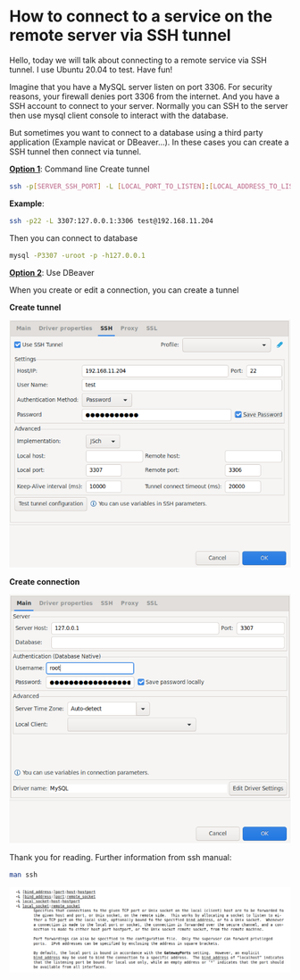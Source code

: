 # How to connect to a service on the remote server via SSH tunnel


<!--more-->
Hello, today we will talk about connecting to a remote service via SSH tunnel. I use Ubuntu 20.04 to test. Have fun!

Imagine that you have a MySQL server listen on port 3306. For security reasons, your firewall denies port 3306 from the internet. And you have a SSH account to connect to your server. Normally you can SSH to the server then use mysql client console to interact with the database.

But sometimes you want to connect to a database using a third party application (Example navicat or DBeaver...). In these cases you can create a SSH tunnel then connect via tunnel.


**<u>Option 1</u>**: Command line
Create tunnel
```bash
ssh -p[SERVER_SSH_PORT] -L [LOCAL_PORT_TO_LISTEN]:[LOCAL_ADDRESS_TO_LISTEN]:[SERVER_PORT_TO_FORWARD] [SERVER_USER_NAME]@[SERVER_IP]
```
**Example**:
```bash
ssh -p22 -L 3307:127.0.0.1:3306 test@192.168.11.204
```
<!--more-->
Then you can connect to database
```bash
mysql -P3307 -uroot -p -h127.0.0.1
```

**<u>Option 2</u>**: Use DBeaver

When you create or edit a connection, you can create a tunnel

**Create tunnel**

![ssh_tunnel_01](/images/howto/ssh_tunnel_01.png)

**Create connection**

![ssh_tunnel_02](/images/howto/ssh_tunnel_02.png)

Thank you for reading. Further information from ssh manual:
```bash
man ssh
```
![ssh_tunnel_03](/images/howto/ssh_tunnel_03.png)
